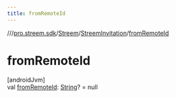 ```yaml
---
title: fromRemoteId
---
```

//[<root>](../../../../index.html)/[pro.streem.sdk](../../index.html)/[Streem](../index.html)/[StreemInvitation](index.html)/[fromRemoteId](from-remote-id.html)



# fromRemoteId



[androidJvm]\
val [fromRemoteId](from-remote-id.html): [String](https://kotlinlang.org/api/latest/jvm/stdlib/kotlin/-string/index.html)? = null




